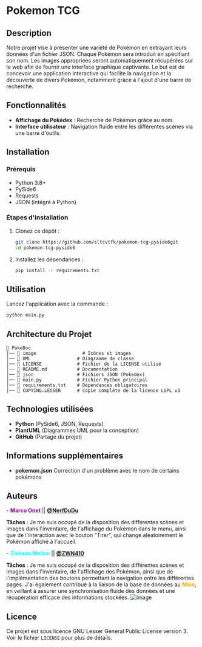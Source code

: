 # Pokemon TCG


## Description


Notre projet vise à présenter une variété de Pokémon en extrayant leurs données d'un fichier JSON. Chaque Pokémon sera introduit en spécifiant son nom.
Les images appropriées seront automatiquement récupérées sur le web afin de fournir une interface graphique captivante.
Le but est de concevoir une application interactive qui facilite la navigation et la découverte de divers Pokémon, notamment grâce à l'ajout d'une barre de recherche.


## Fonctionnalités


- **Affichage du Pokédex** : Recherche de Pokémon grâce au nom.
- **Interface utilisateur** : Navigation fluide entre les différentes scènes via une barre d'outils.


## Installation


### Prérequis


- Python 3.8+
- PySide6
- Requests
- JSON (intégré à Python)


### Étapes d'installation


1. Clonez ce dépôt :
   ```sh
   git clone https://github.com/sltcvtfk/pokemon-tcg-pyside6git
   cd pokemon-tcg-pyside6
   ```
2. Installez les dépendances :
   ```sh
   pip install -r requirements.txt
   ```


## Utilisation


Lancez l'application avec la commande :


```sh
python main.py
```


## Architecture du Projet


```
📂 PokeDoc      
│── 📂 image                 # Icônes et images
│── 📂 UML                 # Diagramme de classe
│── 📜 LICENSE             # Fichier de la LICENSE utilisé
│── 📜 README.md           # Documentation
│── 📜 json                # Fichiers JSON (Pokedex)
│── 📜 main.py             # Fichier Python principal
│── 📜 requirements.txt    # Dépendances obligatoires
|── 📜 COPYING.LESSER      # Copie complète de la licence LGPL v3
```


## Technologies utilisées


- **Python** (PySide6, JSON, Requests)
- **PlantUML** (Diagrammes UML pour la conception)
- **GitHub** (Partage du projet)


## Informations supplémentaires


- **pokemon.json** Correction d'un problème avec le nom de certains pokémons


## Auteurs
-<span style="color:purple">
**Marco Onet**
</span> || [**@NerfDuDu**](https://github.com/NerfDuDu)


**Tâches** : Je me suis occupé de la disposition des différentes scènes et images dans l'inventaire, de l'affichage du Pokémon dans le menu, ainsi que de l'interaction avec le bouton "Tirer", qui change aléatoirement le Pokémon affiché à l'accueil.


-<span style="color:cyan">
**Zishaan Mellon**
</span> || [**@ZWN410**](https://github.com/ZWN410)


**Tâches** : Je me suis occupé de la disposition des différentes scènes et images dans l'inventaire, de l'affichage des Pokémon, ainsi que de l'implémentation des boutons permettant la navigation entre les différentes pages. J'ai également contribué à la liaison de la base de données au <span style="color:orange"> **Main**</span>, en veillant à assurer une synchronisation fluide des données et une récupération efficace des informations stockées.
![image](https://github.com/user-attachments/assets/c98b6212-0c54-4e8c-a406-2a2785e4dc2a)


## Licence

Ce projet est sous licence GNU Lesser General Public License version 3.  
Voir le fichier `LICENSE` pour plus de détails.
